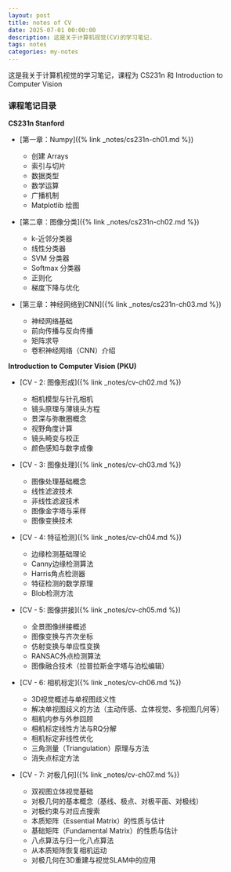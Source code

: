```yaml
---
layout: post
title: notes of CV
date: 2025-07-01 00:00:00
description: 这是关于计算机视觉(CV)的学习笔记.
tags: notes
categories: my-notes
---
```


这是我关于计算机视觉的学习笔记，课程为 CS231n 和 Introduction to Computer Vision

### 课程笔记目录

**CS231n Stanford**

- [第一章：Numpy]({% link _notes/cs231n-ch01.md %})

  - 创建 Arrays
  - 索引与切片
  - 数据类型
  - 数学运算
  - 广播机制
  - Matplotlib 绘图

- [第二章：图像分类]({% link _notes/cs231n-ch02.md %})

  - k-近邻分类器
  - 线性分类器
  - SVM 分类器
  - Softmax 分类器
  - 正则化
  - 梯度下降与优化

- [第三章：神经网络到CNN]({% link _notes/cs231n-ch03.md %})
  - 神经网络基础
  - 前向传播与反向传播
  - 矩阵求导
  - 卷积神经网络（CNN）介绍

**Introduction to Computer Vision (PKU)**

- [CV - 2: 图像形成]({% link _notes/cv-ch02.md %})

  - 相机模型与针孔相机
  - 镜头原理与薄镜头方程
  - 景深与弥散圈概念
  - 视野角度计算
  - 镜头畸变与校正
  - 颜色感知与数字成像

- [CV - 3: 图像处理]({% link _notes/cv-ch03.md %})

  - 图像处理基础概念
  - 线性滤波技术
  - 非线性滤波技术
  - 图像金字塔与采样
  - 图像变换技术

- [CV - 4: 特征检测]({% link _notes/cv-ch04.md %})

  - 边缘检测基础理论
  - Canny边缘检测算法
  - Harris角点检测器
  - 特征检测的数学原理
  - Blob检测方法

- [CV - 5: 图像拼接]({% link _notes/cv-ch05.md %})

  - 全景图像拼接概述
  - 图像变换与齐次坐标
  - 仿射变换与单应性变换
  - RANSAC外点检测算法
  - 图像融合技术（拉普拉斯金字塔与泊松编辑）

- [CV - 6: 相机标定]({% link _notes/cv-ch06.md %})

  - 3D视觉概述与单视图歧义性
  - 解决单视图歧义的方法（主动传感、立体视觉、多视图几何等）
  - 相机内参与外参回顾
  - 相机标定线性方法与RQ分解
  - 相机标定非线性优化
  - 三角测量（Triangulation）原理与方法
  - 消失点标定方法

- [CV - 7: 对极几何]({% link _notes/cv-ch07.md %})
  - 双视图立体视觉基础
  - 对极几何的基本概念（基线、极点、对极平面、对极线）
  - 对极约束与对应点搜索
  - 本质矩阵（Essential Matrix）的性质与估计
  - 基础矩阵（Fundamental Matrix）的性质与估计
  - 八点算法与归一化八点算法
  - 从本质矩阵恢复相机运动
  - 对极几何在3D重建与视觉SLAM中的应用
